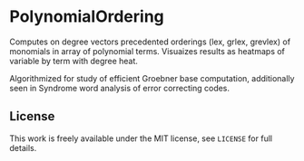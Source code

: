 # PolynomialOrdering

Computes on degree vectors precedented orderings (lex, grlex, grevlex) of monomials in array of polynomial terms. Visuaizes results as heatmaps of variable by term with degree heat.

Algorithmized for study of efficient Groebner base computation, additionally seen in Syndrome word analysis of error correcting codes.

## License

This work is freely available under the MIT license, see `LICENSE` for full details.
